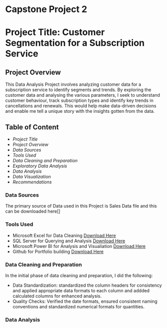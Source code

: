 # Capstone Project 2

# Project Title: Customer Segmentation for a Subscription Service

## Project Overview
This Data Analysis Project involves analyzing customer data for a subscription service to identify segments and trends. By exploring the customer data and analysing the various parameters, I seek to understand customer behaviour, track subscription types and identify key trends in cancellations and renewals. This would help make data-driven decisions and enable me tell a unique story with the insights gotten from the data.

## Table of Content
* *Project Title*
* *Project Overview*
* *Data Sources*
* *Tools Used*
* *Data Cleaning and Preparation*
* *Exploratory Data Analysis*
* *Data Analysis*
* *Data Visualization*
* *Recommendations*
  
### Data Sources
The primary source of Data used in this Project is Sales Data file and this can be downloaded here[]

### Tools Used
- Microsoft Excel for Data Cleaning [Download Here](https://www.microsoft.com)
- SQL Server for Querying and Analysis [Download Here](https://www.microsoft.com)
- Microsoft Power BI for  Analysis and Visualiation [Download Here](https://www.microsoft.com)
- Github for Portfolio building [Download Here](https://www.github.com)

### Data Cleaning and Preparation
In the initial phase of data cleaning and preparation, I did the following:
- Data Standardization: standardized the column headers for consistency and applied appropriate data formats to each column and addded calculated columns for enhanced analysis.
- Quality Checks: Verified the date formats, ensured consistent naming conventions and standardized numerical formats for quantities.

### Data Analysis
